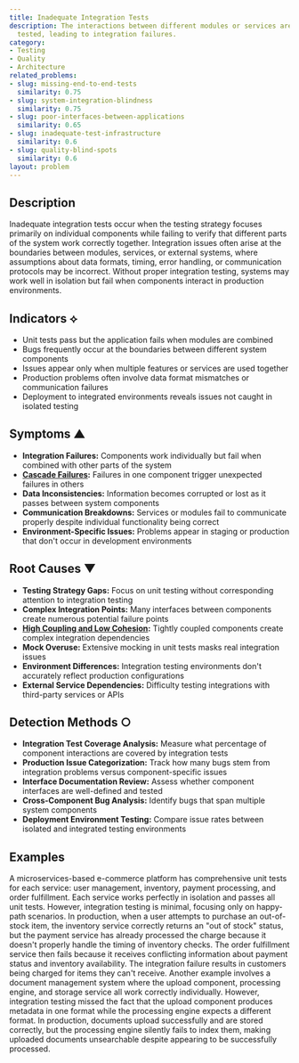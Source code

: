```yaml
---
title: Inadequate Integration Tests
description: The interactions between different modules or services are not thoroughly
  tested, leading to integration failures.
category:
- Testing
- Quality
- Architecture
related_problems:
- slug: missing-end-to-end-tests
  similarity: 0.75
- slug: system-integration-blindness
  similarity: 0.75
- slug: poor-interfaces-between-applications
  similarity: 0.65
- slug: inadequate-test-infrastructure
  similarity: 0.6
- slug: quality-blind-spots
  similarity: 0.6
layout: problem
---
```


## Description

Inadequate integration tests occur when the testing strategy focuses primarily on individual components while failing to verify that different parts of the system work correctly together. Integration issues often arise at the boundaries between modules, services, or external systems, where assumptions about data formats, timing, error handling, or communication protocols may be incorrect. Without proper integration testing, systems may work well in isolation but fail when components interact in production environments.

## Indicators ⟡
- Unit tests pass but the application fails when modules are combined
- Bugs frequently occur at the boundaries between different system components
- Issues appear only when multiple features or services are used together
- Production problems often involve data format mismatches or communication failures
- Deployment to integrated environments reveals issues not caught in isolated testing

## Symptoms ▲
- **Integration Failures:** Components work individually but fail when combined with other parts of the system
- **[Cascade Failures](cascade-failures.md):** Failures in one component trigger unexpected failures in others
- **Data Inconsistencies:** Information becomes corrupted or lost as it passes between system components
- **Communication Breakdowns:** Services or modules fail to communicate properly despite individual functionality being correct
- **Environment-Specific Issues:** Problems appear in staging or production that don't occur in development environments

## Root Causes ▼
- **Testing Strategy Gaps:** Focus on unit testing without corresponding attention to integration testing
- **Complex Integration Points:** Many interfaces between components create numerous potential failure points
- **[High Coupling and Low Cohesion](high-coupling-low-cohesion.md):** Tightly coupled components create complex integration dependencies
- **Mock Overuse:** Extensive mocking in unit tests masks real integration issues
- **Environment Differences:** Integration testing environments don't accurately reflect production configurations
- **External Service Dependencies:** Difficulty testing integrations with third-party services or APIs

## Detection Methods ○
- **Integration Test Coverage Analysis:** Measure what percentage of component interactions are covered by integration tests
- **Production Issue Categorization:** Track how many bugs stem from integration problems versus component-specific issues
- **Interface Documentation Review:** Assess whether component interfaces are well-defined and tested
- **Cross-Component Bug Analysis:** Identify bugs that span multiple system components
- **Deployment Environment Testing:** Compare issue rates between isolated and integrated testing environments

## Examples

A microservices-based e-commerce platform has comprehensive unit tests for each service: user management, inventory, payment processing, and order fulfillment. Each service works perfectly in isolation and passes all unit tests. However, integration testing is minimal, focusing only on happy-path scenarios. In production, when a user attempts to purchase an out-of-stock item, the inventory service correctly returns an "out of stock" status, but the payment service has already processed the charge because it doesn't properly handle the timing of inventory checks. The order fulfillment service then fails because it receives conflicting information about payment status and inventory availability. The integration failure results in customers being charged for items they can't receive. Another example involves a document management system where the upload component, processing engine, and storage service all work correctly individually. However, integration testing missed the fact that the upload component produces metadata in one format while the processing engine expects a different format. In production, documents upload successfully and are stored correctly, but the processing engine silently fails to index them, making uploaded documents unsearchable despite appearing to be successfully processed.